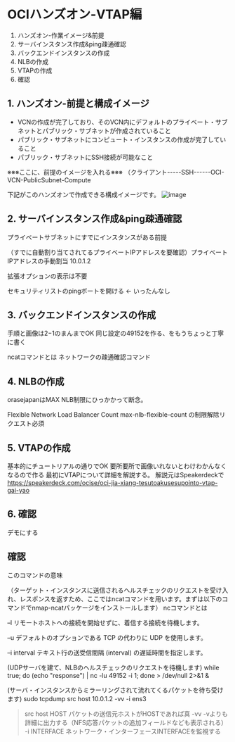 # OCIハンズオン-VTAP編

1. ハンズオン-作業イメージ&前提
2. サーバインスタンス作成&ping疎通確認
3. バックエンドインスタンスの作成
4. NLBの作成
5. VTAPの作成
6. 確認

## 1. ハンズオン-前提と構成イメージ
- VCNの作成が完了しており、そのVCN内にデフォルトのプライベート・サブネットとパブリック・サブネットが作成されていること
- パブリック・サブネットにコンピュート・インスタンスの作成が完了していること
- パブリック・サブネットにSSH接続が可能なこと

※※※ここに、前提のイメージを入れる※※※
（クライアント-----SSH------OCI-VCN-PublicSubnet-Compute

下記がこのハンズオンで作成できる構成イメージです。
![image](https://github.com/user-attachments/assets/21dafe69-7513-4374-9eb8-55c5d75dbb60)

## 2. サーバインスタンス作成&ping疎通確認
プライベートサブネットにすでにインスタンスがある前提

（すでに自動割り当てされてるプライベートIPアドレスを要確認）プライベートIPアドレスの手動割当 10.0.1.2

拡張オプションの表示は不要

セキュリティリストのpingポートを開ける ← いったんなし

## 3. バックエンドインスタンスの作成

手順と画像は2−1のまんまでOK
同じ設定の49152を作る、をもうちょっと丁寧に書く

ncatコマンドとは
ネットワークの疎通確認コマンド

## 4. NLBの作成
orasejapanはMAX NLB制限にひっかかって断念。

Flexible Network Load Balancer Count	max-nlb-flexible-count の制限解除リクエスト必須

## 5. VTAPの作成

基本的にチュートリアルの通りでOK
要所要所で画像いれないとわけわかんなくなるので作る
最初にVTAPについて詳細を解説する。
解説元はSpeakerdeckで
https://speakerdeck.com/ocise/oci-jia-xiang-tesutoakusesupointo-vtap-gai-yao



## 6. 確認
デモにする

## 確認
このコマンドの意味

（ターゲット・インスタンスに送信されるヘルスチェックのリクエストを受け入れ、レスポンスを返すため、ここではncatコマンドを用います。まずは以下のコマンドでnmap-ncatパッケージをインストールします）
ncコマンドとは

–l
リモートホストへの接続を開始せずに、着信する接続を待機します。

–u
デフォルトのオプションである TCP の代わりに UDP を使用します。

–i interval
テキスト行の送受信間隔 (interval) の遅延時間を指定します。

(UDPサーバを建て、NLBのヘルスチェックのリクエストを待機します)
 while true; do (echo "response") | nc -lu 49152 -i 1; done > /dev/null 2>&1 &

(サーバ・インスタンスからミラーリングされて流れてくるパケットを待ち受けます)
 sudo tcpdump src host 10.0.1.2 -vv -i ens3

> src host HOST	パケットの送信元ホストがHOSTであれば真
> -vv	-vよりも詳細に出力する（NFS応答パケットの追加フィールドなども表示される）
> -i INTERFACE	ネットワーク・インターフェースINTERFACEを監視する 

